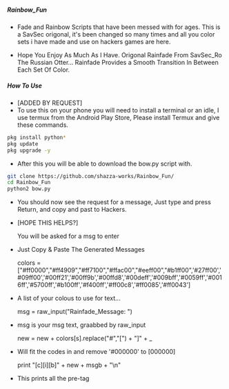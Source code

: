 ##### ____Rainbow_Fun____
- Fade and Rainbow Scripts that have been messed with for ages. This is a 
SavSec origonal, it's been changed so many times and all you color sets i 
have made and use on hackers games are here.

- Hope You Enjoy As Much As I Have. Origonal Rainfade From SavSec_Ro The 
Russian Otter... Rainfade Provides a Smooth Transition In Between Each Set 
Of Color.

##### ____How To Use____
- [ADDED BY REQUEST]
- To use this on your phone you will need to install a terminal or 
an idle, I use termux from the Android Play Store, Please install Termux 
and give these commands.

```sh
pkg install python*
pkg update
pkg upgrade -y
```

- After this you will be able to download the bow.py script with.

```sh
git clone https://github.com/shazza-works/Rainbow_Fun/
cd Rainbow_Fun
python2 bow.py
```

- You should now see the request for a message, Just type and press 
	Return, and copy and past to Hackers.
- [HOPE THIS HELPS?]

	You will be asked for a msg to enter
-  Just Copy & Paste The Generated Messages

	colors = ["#ff0000","#ff4909","#ff7100","#ffac00","#eeff00","#b1ff00",'#27ff00','#09ff00','#00ff21','#00ff9b','#00ffd8','#00deff','#009bff','#0059ff','#0016ff','#5700ff','#b100ff','#f400ff','#ff00c8','#ff0085','#ff0043']
- A list of your colous to use for text...   <CHANGE AS NEEDED>

	msg = raw_input("Rainfade_Message: ")
- msg is your msg text, graabbed by raw_input

	new = new + colors[s].replace("#","[") + "]" + _
- Will fit the codes in and remove '#000000' to [000000]

	print "[c][i][b]" + new + msgb + "\n"
- This prints all the pre-tag
